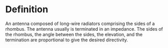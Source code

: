 # Definition

An antenna composed of long-wire radiators comprising the sides of a
rhombus. The antenna usually is terminated in an impedance. The sides of
the rhombus, the angle between the sides, the elevation, and the
termination are proportional to give the desired directivity.
